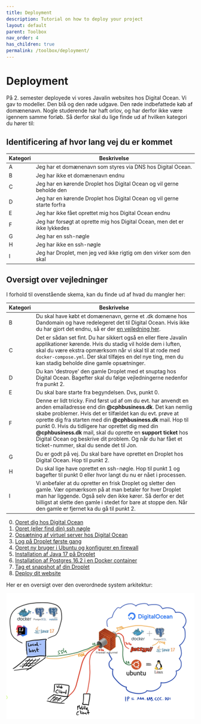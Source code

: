 ```yaml
---
title: Deployment
description: Tutorial on how to deploy your project
layout: default
parent: Toolbox
nav_order: 4
has_children: true
permalink: /toolbox/deployment/
---
```


# Deployment

På 2. semester deployede vi vores Javalin websites hos Digital Ocean. Vi gav to modeller. Den blå og den røde udgave. Den røde indbefattede køb af domænenavn. Nogle studerende har haft orlov, og har derfor ikke være igennem samme forløb. Så derfor skal du lige finde ud af hvilken kategori du hører til:

## Identificering af hvor lang vej du er kommet

| Kategori | Beskrivelse |
|---|---|
| A | Jeg har et domænenavn som styres via DNS hos Digital Ocean. |
| B | Jeg har ikke et domænenavn endnu |
| C | Jeg har en kørende Droplet hos Digital Ocean og vil gerne beholde den |
| D | Jeg har en kørende Droplet hos Digital Ocean og vil gerne starte forfra |
| E | Jeg har ikke fået oprettet mig hos Digital Ocean endnu |
| F | Jeg har forsøgt at oprette mig hos Digital Ocean, men det er ikke lykkedes |
| G | Jeg har en ssh-nøgle |
| H | Jeg har ikke en ssh-nøgle |
| I | Jeg har Droplet, men jeg ved ikke rigtig om den virker som den skal |

## Oversigt over vejledninger

I forhold til ovenstående skema, kan du finde ud af hvad du mangler her:

| Kategori | Beskrivelse |
|---|---|
| B | Du skal have købt et domænenavn, gerne et .dk domæne hos Dandomain og have redelegeret det til Digital Ocean. Hvis ikke du har gjort det endnu, så er der [en vejledning her](https://cphbusiness.cloud.panopto.eu/Panopto/Pages/Viewer.aspx?id=f8e7ebbb-8d17-480b-9ac2-b15600a699f2). |
| C | Det er sådan set fint. Du har sikkert også en eller flere Javalin applikationer kørende. Hvis du stadig vil holde dem i luften, skal du være ekstra opmærksom når vi skal til at rode med `docker-compose.yml`. Der skal tilføjes en del nye ting, men du kan stadig beholde dine gamle opsætninger. |
|D| Du kan 'destroye' den gamle Droplet med et snuptag hos Digital Ocean. Bagefter skal du følge vejledningerne nedenfor fra punkt 2. |
|E|Du skal bare starte fra begyndelsen. Dvs, punkt 0.|
|F|Denne er lidt tricky.  Find først ud af om du evt. har anvendt en anden emailadresse end din **@cphbusiness.dk**. Det kan nemlig skabe problemer. Hvis det er tilfældet kan du evt. prøve at oprette dig fra starten med din **@cphbusiness.dk** mail. Hop til punkt 0. Hvis du tidligere har oprettet dig med din **@cphbusiness.dk** mail, skal du oprette en **support ticket** hos Digital Ocean og beskrive dit problem. Og når du har fået et ticket-nummer, skal du sende det til Jon. |
|G|Du er godt på vej. Du skal bare have oprettet en Droplet hos Digital Ocean. Hop til punkt 2.|
|H|Du skal lige have oprettet en ssh-nøgle. Hop til punkt 1 og bagefter til punkt 0 eller hvor langt du nu er nået i processen. |
|I|Vi anbefaler at du opretter en frisk Droplet og sletter den gamle. Vær opmærksom på at man betaler for hver Droplet man har liggende. Også selv den ikke kører. Så derfor er det billigst at slette den gamle i stedet for bare at stoppe den. Når den gamle er fjernet ka du gå til punkt 2.|

0. [Opret dig hos Digital Ocean](./digitalocean_signup.md)
1. [Opret (eller find din) ssh nøgle](./sshkeys.md)
2. [Opsætning af virtuel server hos Digital Ocean](./droplet.md)
3. [Log på Droplet første gang](./logpaadroplet.md)
4. [Opret ny bruger i Ubuntu og konfigurer en firewall](./ubuntufix.md)
5. [Installation af Java 17 på Droplet](./java.md)
6. [Installation af Postgres 16.2 i en Docker container](./postgres_setup.md)
7. [Tag et snapshot af din Droplet](./snapshot.md)
8. [Deploy dit website](./docker_caddy_droplet.md)

Her er en oversigt over den overordnede system arkitektur:

![System](./images/systemarchitecture.png)
